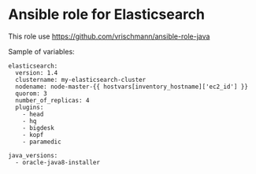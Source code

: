 Ansible role for Elasticsearch
==============================

This role use https://github.com/vrischmann/ansible-role-java

Sample of variables:

    elasticsearch:
      version: 1.4
      clustername: my-elasticsearch-cluster
      nodename: node-master-{{ hostvars[inventory_hostname]['ec2_id'] }}
      quorom: 3
      number_of_replicas: 4
      plugins:
        - head
        - hq
        - bigdesk
        - kopf
        - paramedic

    java_versions: 
      - oracle-java8-installer
